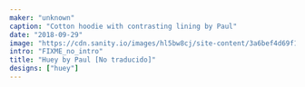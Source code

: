 ```yaml
---
maker: "unknown"
caption: "Cotton hoodie with contrasting lining by Paul"
date: "2018-09-29"
image: "https://cdn.sanity.io/images/hl5bw8cj/site-content/3a6bef4d69f110ee3ebe4d7c20f84a91fefbe266-2000x2976.jpg"
intro: "FIXME_no_intro"
title: "Huey by Paul [No traducido]"
designs: ["huey"]
---
```



